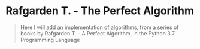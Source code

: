 # Rafgarden T. - The Perfect Algorithm
>Here I will add an implementation of algorithms, from a series of books by Rafgarden T. - A Perfect Algorithm, in the Python 3.7 Programming Language
